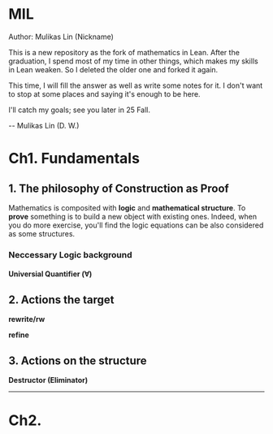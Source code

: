 # MIL

Author: Mulikas Lin (Nickname)

This is a new repository as the fork of mathematics in Lean. After the graduation, I spend most of my time in other things, which makes my skills in Lean weaken. So I deleted the older one and forked it again.

This time, I will fill the answer as well as write some notes for it. I don't want to stop at some places and saying it's enough to be here.

I'll catch my goals; see you later in 25 Fall.

-- Mulikas Lin (D. W.)

# Ch1. Fundamentals

## 1. The philosophy of Construction as Proof

Mathematics is composited with **logic** and **mathematical structure**. To **prove** something is to build a new object with existing ones. Indeed, when you do more exercise, you'll find the logic equations can be also considered as some structures.

###




### Neccessary Logic background

#### Universial Quantifier ($\forall$)





## 2. Actions the target

**rewrite/rw**

**refine**




## 3. Actions on the structure

**Destructor (Eliminator)**


****


# Ch2.